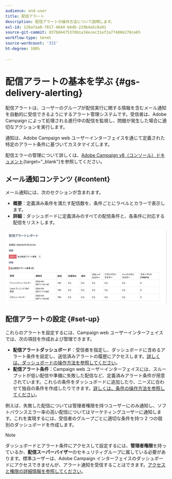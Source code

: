 ```yaml
---
audience: end-user
title: 配信アラート
description: 配信アラートの操作方法について説明します。
exl-id: 120afaa0-7017-4644-b6db-229b4a5c8a91
source-git-commit: 037b04475370b1a34ecec31ef2a774866278ce65
workflow-type: tm+mt
source-wordcount: '315'
ht-degree: 100%

---
```


# 配信アラートの基本を学ぶ {#gs-delivery-alerting}

配信アラートは、ユーザーのグループが配信実行に関する情報を含むメール通知を自動的に受信できるようにするアラート管理システムです。受信者は、Adobe Campaign によって処理される進行中の配信を監視し、問題が発生した場合に適切なアクションを実行します。

通知は、Adobe Campaign web ユーザーインターフェイスを通じて定義された特定のアラート条件に基づいてカスタマイズします。

配信エラーの管理について詳しくは、[Adobe Campaign v8（コンソール）ドキュメント](https://experienceleague.adobe.com/ja/docs/campaign/campaign-v8/send/failures/delivery-failures#send){target="_blank"}を参照してください。

## メール通知コンテンツ {#content}

メール通知には、次のセクションが含まれます。

* **概要**：定義済み条件を満たす配信数を、条件ごとにラベルとカラーで表示します。
* **詳細**：ダッシュボードに定義済みのすべての配信条件と、各条件に対応する配信をリストします。

![説明：このスクリーンショットは、「概要」セクションと「詳細」セクションを含む、メール通知レイアウトを示します。](assets/alerting-email.png)

## 配信アラートの設定 {#set-up}

これらのアラートを設定するには、Campaign web ユーザーインターフェイスでは、次の項目を作成および管理できます。

* **配信アラートダッシュボード**：受信者を指定し、ダッシュボードに含めるアラート条件を設定し、送信済みアラートの履歴にアクセスします。[詳しくは、ダッシュボードの操作方法を参照してください](../msg/delivery-alerting-dashboards.md)。
* **配信アラート条件**：Campaign web ユーザーインターフェイスには、スループットが低い配信や準備に失敗した配信など、定義済みアラート条件が用意されています。これらの条件をダッシュボードに追加したり、ニーズに合わせて独自の条件を作成したりできます。[詳しくは、条件の操作方法を参照してください](../msg/delivery-alerting-criteria.md)。

例えば、失敗した配信については管理者権限を持つユーザーにのみ通知し、ソフトバウンスエラー率の高い配信についてはマーケティングユーザーに通知します。これを実現するには、受信者のグループごとに適切な条件を持つ 2 つの個別のダッシュボードを作成します。

>[!NOTE]
>
>ダッシュボードとアラート条件にアクセスして設定するには、**管理者権限**&#x200B;を持っているか、**配信スーパーバイザー**&#x200B;のセキュリティグループに属している必要があります。標準ユーザーは、Adobe Campaign インターフェイスのダッシュボードにアクセスできませんが、アラート通知を受信することはできます。[アクセスと権限の詳細情報を参照してください](../get-started/permissions.md)。